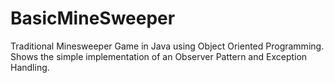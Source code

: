 # BasicMineSweeper
Traditional Minesweeper Game in Java using Object Oriented Programming. Shows the simple implementation of an Observer Pattern and Exception Handling.
